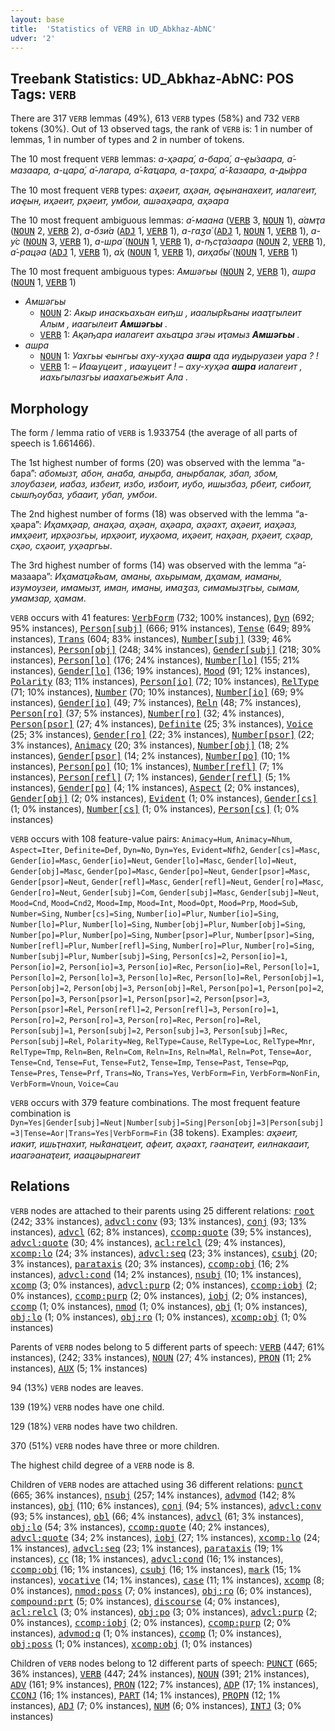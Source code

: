 ```yaml
---
layout: base
title:  'Statistics of VERB in UD_Abkhaz-AbNC'
udver: '2'
---
```


## Treebank Statistics: UD_Abkhaz-AbNC: POS Tags: `VERB`

There are 317 `VERB` lemmas (49%), 613 `VERB` types (58%) and 732 `VERB` tokens (30%).
Out of 13 observed tags, the rank of `VERB` is: 1 in number of lemmas, 1 in number of types and 2 in number of tokens.

The 10 most frequent `VERB` lemmas: <em>а-ҳәара́, а-бара́, а-ҿы́заара, а́-мазаара, а-цара́, а́-лагара, а́-ҟаҵара, а-ҭахра́, а́-ҟазаара, а-ды́рра</em>

The 10 most frequent `VERB` types:  <em>аҳәеит, аҳәан, аҿынанахеит, иалагеит, иаҿын, иҳәеит, рҳәеит, умбои, ашәаҳәара, аҳәара</em>

The 10 most frequent ambiguous lemmas: <em>а́-маана</em> (<tt><a href="ab_abnc-pos-VERB.html">VERB</a></tt> 3, <tt><a href="ab_abnc-pos-NOUN.html">NOUN</a></tt> 1), <em>а́амҭа</em> (<tt><a href="ab_abnc-pos-NOUN.html">NOUN</a></tt> 2, <tt><a href="ab_abnc-pos-VERB.html">VERB</a></tt> 2), <em>а-бзи́а</em> (<tt><a href="ab_abnc-pos-ADJ.html">ADJ</a></tt> 1, <tt><a href="ab_abnc-pos-VERB.html">VERB</a></tt> 1), <em>а-гаӡа́</em> (<tt><a href="ab_abnc-pos-ADJ.html">ADJ</a></tt> 1, <tt><a href="ab_abnc-pos-NOUN.html">NOUN</a></tt> 1, <tt><a href="ab_abnc-pos-VERB.html">VERB</a></tt> 1), <em>а-у́с</em> (<tt><a href="ab_abnc-pos-NOUN.html">NOUN</a></tt> 3, <tt><a href="ab_abnc-pos-VERB.html">VERB</a></tt> 1), <em>а-шра́</em> (<tt><a href="ab_abnc-pos-NOUN.html">NOUN</a></tt> 1, <tt><a href="ab_abnc-pos-VERB.html">VERB</a></tt> 1), <em>а-ҧсҭа́заара</em> (<tt><a href="ab_abnc-pos-NOUN.html">NOUN</a></tt> 2, <tt><a href="ab_abnc-pos-VERB.html">VERB</a></tt> 1), <em>а́-рацәа</em> (<tt><a href="ab_abnc-pos-ADJ.html">ADJ</a></tt> 1, <tt><a href="ab_abnc-pos-VERB.html">VERB</a></tt> 1), <em>а́ҳ</em> (<tt><a href="ab_abnc-pos-NOUN.html">NOUN</a></tt> 1, <tt><a href="ab_abnc-pos-VERB.html">VERB</a></tt> 1), <em>аиҳабы́</em> (<tt><a href="ab_abnc-pos-NOUN.html">NOUN</a></tt> 1, <tt><a href="ab_abnc-pos-VERB.html">VERB</a></tt> 1)

The 10 most frequent ambiguous types:  <em>Амшәгьы</em> (<tt><a href="ab_abnc-pos-NOUN.html">NOUN</a></tt> 2, <tt><a href="ab_abnc-pos-VERB.html">VERB</a></tt> 1), <em>ашра</em> (<tt><a href="ab_abnc-pos-NOUN.html">NOUN</a></tt> 1, <tt><a href="ab_abnc-pos-VERB.html">VERB</a></tt> 1)


* <em>Амшәгьы</em>
  * <tt><a href="ab_abnc-pos-NOUN.html">NOUN</a></tt> 2: <em>Акыр инаскьахьан еиҧш , иаалырҟьаны иааҭгылеит Алым , иаагылеит <b>Амшәгьы</b> .</em>
  * <tt><a href="ab_abnc-pos-VERB.html">VERB</a></tt> 1: <em>Ақәҧара иалагеит ахьаҵра згәы иҭамыз <b>Амшәгьы</b> .</em>
* <em>ашра</em>
  * <tt><a href="ab_abnc-pos-NOUN.html">NOUN</a></tt> 1: <em>Уахгьы ҽынгьы аху-хуҳәа <b>ашра</b> ада иудыруазеи уара ? !</em>
  * <tt><a href="ab_abnc-pos-VERB.html">VERB</a></tt> 1: <em>– Иаҩуцеит , иаҩуцеит ! – аху-хуҳәа <b>ашра</b> иалагеит , иахьгылазгьы иаахагьежьит Ала .</em>

## Morphology

The form / lemma ratio of `VERB` is 1.933754 (the average of all parts of speech is 1.661466).

The 1st highest number of forms (20) was observed with the lemma “а-бара́”: <em>абомызт, абон, анаба, анырба, анырбалак, збап, збом, злоубазеи, иабаз, избеит, избо, избоит, иубо, ишызбаз, рбеит, сибоит, сышҧоубаз, убааит, убап, умбои</em>.

The 2nd highest number of forms (18) was observed with the lemma “а-ҳәара́”: <em>Иҳамҳәар, анаҳәа, аҳәан, аҳәара, аҳәахт, аҳәеит, иаҳәаз, имҳәеит, ирҳәозгьы, ирҳәоит, иуҳәома, иҳәеит, наҳәан, рҳәеит, сҳәар, сҳәо, сҳәоит, уҳәаргьы</em>.

The 3rd highest number of forms (14) was observed with the lemma “а́-мазаара”: <em>Иҳамаҵәҟьам, аманы, ахьрымам, дҳамам, иаманы, изумоузеи, имамызт, иман, иманы, имаӡаз, симамызҭгьы, сымам, умамзар, ҳамам</em>.

`VERB` occurs with 41 features: <tt><a href="ab_abnc-feat-VerbForm.html">VerbForm</a></tt> (732; 100% instances), <tt><a href="ab_abnc-feat-Dyn.html">Dyn</a></tt> (692; 95% instances), <tt><a href="ab_abnc-feat-Person-subj.html">Person[subj]</a></tt> (666; 91% instances), <tt><a href="ab_abnc-feat-Tense.html">Tense</a></tt> (649; 89% instances), <tt><a href="ab_abnc-feat-Trans.html">Trans</a></tt> (604; 83% instances), <tt><a href="ab_abnc-feat-Number-subj.html">Number[subj]</a></tt> (339; 46% instances), <tt><a href="ab_abnc-feat-Person-obj.html">Person[obj]</a></tt> (248; 34% instances), <tt><a href="ab_abnc-feat-Gender-subj.html">Gender[subj]</a></tt> (218; 30% instances), <tt><a href="ab_abnc-feat-Person-lo.html">Person[lo]</a></tt> (176; 24% instances), <tt><a href="ab_abnc-feat-Number-lo.html">Number[lo]</a></tt> (155; 21% instances), <tt><a href="ab_abnc-feat-Gender-lo.html">Gender[lo]</a></tt> (136; 19% instances), <tt><a href="ab_abnc-feat-Mood.html">Mood</a></tt> (91; 12% instances), <tt><a href="ab_abnc-feat-Polarity.html">Polarity</a></tt> (83; 11% instances), <tt><a href="ab_abnc-feat-Person-io.html">Person[io]</a></tt> (72; 10% instances), <tt><a href="ab_abnc-feat-RelType.html">RelType</a></tt> (71; 10% instances), <tt><a href="ab_abnc-feat-Number.html">Number</a></tt> (70; 10% instances), <tt><a href="ab_abnc-feat-Number-io.html">Number[io]</a></tt> (69; 9% instances), <tt><a href="ab_abnc-feat-Gender-io.html">Gender[io]</a></tt> (49; 7% instances), <tt><a href="ab_abnc-feat-Reln.html">Reln</a></tt> (48; 7% instances), <tt><a href="ab_abnc-feat-Person-ro.html">Person[ro]</a></tt> (37; 5% instances), <tt><a href="ab_abnc-feat-Number-ro.html">Number[ro]</a></tt> (32; 4% instances), <tt><a href="ab_abnc-feat-Person-psor.html">Person[psor]</a></tt> (27; 4% instances), <tt><a href="ab_abnc-feat-Definite.html">Definite</a></tt> (25; 3% instances), <tt><a href="ab_abnc-feat-Voice.html">Voice</a></tt> (25; 3% instances), <tt><a href="ab_abnc-feat-Gender-ro.html">Gender[ro]</a></tt> (22; 3% instances), <tt><a href="ab_abnc-feat-Number-psor.html">Number[psor]</a></tt> (22; 3% instances), <tt><a href="ab_abnc-feat-Animacy.html">Animacy</a></tt> (20; 3% instances), <tt><a href="ab_abnc-feat-Number-obj.html">Number[obj]</a></tt> (18; 2% instances), <tt><a href="ab_abnc-feat-Gender-psor.html">Gender[psor]</a></tt> (14; 2% instances), <tt><a href="ab_abnc-feat-Number-po.html">Number[po]</a></tt> (10; 1% instances), <tt><a href="ab_abnc-feat-Person-po.html">Person[po]</a></tt> (10; 1% instances), <tt><a href="ab_abnc-feat-Number-refl.html">Number[refl]</a></tt> (7; 1% instances), <tt><a href="ab_abnc-feat-Person-refl.html">Person[refl]</a></tt> (7; 1% instances), <tt><a href="ab_abnc-feat-Gender-refl.html">Gender[refl]</a></tt> (5; 1% instances), <tt><a href="ab_abnc-feat-Gender-po.html">Gender[po]</a></tt> (4; 1% instances), <tt><a href="ab_abnc-feat-Aspect.html">Aspect</a></tt> (2; 0% instances), <tt><a href="ab_abnc-feat-Gender-obj.html">Gender[obj]</a></tt> (2; 0% instances), <tt><a href="ab_abnc-feat-Evident.html">Evident</a></tt> (1; 0% instances), <tt><a href="ab_abnc-feat-Gender-cs.html">Gender[cs]</a></tt> (1; 0% instances), <tt><a href="ab_abnc-feat-Number-cs.html">Number[cs]</a></tt> (1; 0% instances), <tt><a href="ab_abnc-feat-Person-cs.html">Person[cs]</a></tt> (1; 0% instances)

`VERB` occurs with 108 feature-value pairs: `Animacy=Hum`, `Animacy=Nhum`, `Aspect=Iter`, `Definite=Def`, `Dyn=No`, `Dyn=Yes`, `Evident=Nfh2`, `Gender[cs]=Masc`, `Gender[io]=Masc`, `Gender[io]=Neut`, `Gender[lo]=Masc`, `Gender[lo]=Neut`, `Gender[obj]=Masc`, `Gender[po]=Masc`, `Gender[po]=Neut`, `Gender[psor]=Masc`, `Gender[psor]=Neut`, `Gender[refl]=Masc`, `Gender[refl]=Neut`, `Gender[ro]=Masc`, `Gender[ro]=Neut`, `Gender[subj]=Com`, `Gender[subj]=Masc`, `Gender[subj]=Neut`, `Mood=Cnd`, `Mood=Cnd2`, `Mood=Imp`, `Mood=Int`, `Mood=Opt`, `Mood=Prp`, `Mood=Sub`, `Number=Sing`, `Number[cs]=Sing`, `Number[io]=Plur`, `Number[io]=Sing`, `Number[lo]=Plur`, `Number[lo]=Sing`, `Number[obj]=Plur`, `Number[obj]=Sing`, `Number[po]=Plur`, `Number[po]=Sing`, `Number[psor]=Plur`, `Number[psor]=Sing`, `Number[refl]=Plur`, `Number[refl]=Sing`, `Number[ro]=Plur`, `Number[ro]=Sing`, `Number[subj]=Plur`, `Number[subj]=Sing`, `Person[cs]=2`, `Person[io]=1`, `Person[io]=2`, `Person[io]=3`, `Person[io]=Rec`, `Person[io]=Rel`, `Person[lo]=1`, `Person[lo]=2`, `Person[lo]=3`, `Person[lo]=Rec`, `Person[lo]=Rel`, `Person[obj]=1`, `Person[obj]=2`, `Person[obj]=3`, `Person[obj]=Rel`, `Person[po]=1`, `Person[po]=2`, `Person[po]=3`, `Person[psor]=1`, `Person[psor]=2`, `Person[psor]=3`, `Person[psor]=Rel`, `Person[refl]=2`, `Person[refl]=3`, `Person[ro]=1`, `Person[ro]=2`, `Person[ro]=3`, `Person[ro]=Rec`, `Person[ro]=Rel`, `Person[subj]=1`, `Person[subj]=2`, `Person[subj]=3`, `Person[subj]=Rec`, `Person[subj]=Rel`, `Polarity=Neg`, `RelType=Cause`, `RelType=Loc`, `RelType=Mnr`, `RelType=Tmp`, `Reln=Ben`, `Reln=Com`, `Reln=Ins`, `Reln=Mal`, `Reln=Pot`, `Tense=Aor`, `Tense=Cnd`, `Tense=Fut`, `Tense=Fut2`, `Tense=Imp`, `Tense=Past`, `Tense=Pqp`, `Tense=Pres`, `Tense=Prf`, `Trans=No`, `Trans=Yes`, `VerbForm=Fin`, `VerbForm=NonFin`, `VerbForm=Vnoun`, `Voice=Cau`

`VERB` occurs with 379 feature combinations.
The most frequent feature combination is `Dyn=Yes|Gender[subj]=Neut|Number[subj]=Sing|Person[obj]=3|Person[subj]=3|Tense=Aor|Trans=Yes|VerbForm=Fin` (38 tokens).
Examples: <em>аҳәеит, иакит, ишьҭнахит, ныҟанаҵеит, афеит, аҳәахт, гәанаҭеит, еилнакааит, иаагәанаҭеит, иаацәырнагеит</em>


## Relations

`VERB` nodes are attached to their parents using 25 different relations: <tt><a href="ab_abnc-dep-root.html">root</a></tt> (242; 33% instances), <tt><a href="ab_abnc-dep-advcl-conv.html">advcl:conv</a></tt> (93; 13% instances), <tt><a href="ab_abnc-dep-conj.html">conj</a></tt> (93; 13% instances), <tt><a href="ab_abnc-dep-advcl.html">advcl</a></tt> (62; 8% instances), <tt><a href="ab_abnc-dep-ccomp-quote.html">ccomp:quote</a></tt> (39; 5% instances), <tt><a href="ab_abnc-dep-advcl-quote.html">advcl:quote</a></tt> (30; 4% instances), <tt><a href="ab_abnc-dep-acl-relcl.html">acl:relcl</a></tt> (29; 4% instances), <tt><a href="ab_abnc-dep-xcomp-lo.html">xcomp:lo</a></tt> (24; 3% instances), <tt><a href="ab_abnc-dep-advcl-seq.html">advcl:seq</a></tt> (23; 3% instances), <tt><a href="ab_abnc-dep-csubj.html">csubj</a></tt> (20; 3% instances), <tt><a href="ab_abnc-dep-parataxis.html">parataxis</a></tt> (20; 3% instances), <tt><a href="ab_abnc-dep-ccomp-obj.html">ccomp:obj</a></tt> (16; 2% instances), <tt><a href="ab_abnc-dep-advcl-cond.html">advcl:cond</a></tt> (14; 2% instances), <tt><a href="ab_abnc-dep-nsubj.html">nsubj</a></tt> (10; 1% instances), <tt><a href="ab_abnc-dep-xcomp.html">xcomp</a></tt> (3; 0% instances), <tt><a href="ab_abnc-dep-advcl-purp.html">advcl:purp</a></tt> (2; 0% instances), <tt><a href="ab_abnc-dep-ccomp-iobj.html">ccomp:iobj</a></tt> (2; 0% instances), <tt><a href="ab_abnc-dep-ccomp-purp.html">ccomp:purp</a></tt> (2; 0% instances), <tt><a href="ab_abnc-dep-iobj.html">iobj</a></tt> (2; 0% instances), <tt><a href="ab_abnc-dep-ccomp.html">ccomp</a></tt> (1; 0% instances), <tt><a href="ab_abnc-dep-nmod.html">nmod</a></tt> (1; 0% instances), <tt><a href="ab_abnc-dep-obj.html">obj</a></tt> (1; 0% instances), <tt><a href="ab_abnc-dep-obj-lo.html">obj:lo</a></tt> (1; 0% instances), <tt><a href="ab_abnc-dep-obj-ro.html">obj:ro</a></tt> (1; 0% instances), <tt><a href="ab_abnc-dep-xcomp-obj.html">xcomp:obj</a></tt> (1; 0% instances)

Parents of `VERB` nodes belong to 5 different parts of speech: <tt><a href="ab_abnc-pos-VERB.html">VERB</a></tt> (447; 61% instances),  (242; 33% instances), <tt><a href="ab_abnc-pos-NOUN.html">NOUN</a></tt> (27; 4% instances), <tt><a href="ab_abnc-pos-PRON.html">PRON</a></tt> (11; 2% instances), <tt><a href="ab_abnc-pos-AUX.html">AUX</a></tt> (5; 1% instances)

94 (13%) `VERB` nodes are leaves.

139 (19%) `VERB` nodes have one child.

129 (18%) `VERB` nodes have two children.

370 (51%) `VERB` nodes have three or more children.

The highest child degree of a `VERB` node is 8.

Children of `VERB` nodes are attached using 36 different relations: <tt><a href="ab_abnc-dep-punct.html">punct</a></tt> (665; 36% instances), <tt><a href="ab_abnc-dep-nsubj.html">nsubj</a></tt> (257; 14% instances), <tt><a href="ab_abnc-dep-advmod.html">advmod</a></tt> (142; 8% instances), <tt><a href="ab_abnc-dep-obj.html">obj</a></tt> (110; 6% instances), <tt><a href="ab_abnc-dep-conj.html">conj</a></tt> (94; 5% instances), <tt><a href="ab_abnc-dep-advcl-conv.html">advcl:conv</a></tt> (93; 5% instances), <tt><a href="ab_abnc-dep-obl.html">obl</a></tt> (66; 4% instances), <tt><a href="ab_abnc-dep-advcl.html">advcl</a></tt> (61; 3% instances), <tt><a href="ab_abnc-dep-obj-lo.html">obj:lo</a></tt> (54; 3% instances), <tt><a href="ab_abnc-dep-ccomp-quote.html">ccomp:quote</a></tt> (40; 2% instances), <tt><a href="ab_abnc-dep-advcl-quote.html">advcl:quote</a></tt> (34; 2% instances), <tt><a href="ab_abnc-dep-iobj.html">iobj</a></tt> (27; 1% instances), <tt><a href="ab_abnc-dep-xcomp-lo.html">xcomp:lo</a></tt> (24; 1% instances), <tt><a href="ab_abnc-dep-advcl-seq.html">advcl:seq</a></tt> (23; 1% instances), <tt><a href="ab_abnc-dep-parataxis.html">parataxis</a></tt> (19; 1% instances), <tt><a href="ab_abnc-dep-cc.html">cc</a></tt> (18; 1% instances), <tt><a href="ab_abnc-dep-advcl-cond.html">advcl:cond</a></tt> (16; 1% instances), <tt><a href="ab_abnc-dep-ccomp-obj.html">ccomp:obj</a></tt> (16; 1% instances), <tt><a href="ab_abnc-dep-csubj.html">csubj</a></tt> (16; 1% instances), <tt><a href="ab_abnc-dep-mark.html">mark</a></tt> (15; 1% instances), <tt><a href="ab_abnc-dep-vocative.html">vocative</a></tt> (14; 1% instances), <tt><a href="ab_abnc-dep-case.html">case</a></tt> (11; 1% instances), <tt><a href="ab_abnc-dep-xcomp.html">xcomp</a></tt> (8; 0% instances), <tt><a href="ab_abnc-dep-nmod-poss.html">nmod:poss</a></tt> (7; 0% instances), <tt><a href="ab_abnc-dep-obj-ro.html">obj:ro</a></tt> (6; 0% instances), <tt><a href="ab_abnc-dep-compound-prt.html">compound:prt</a></tt> (5; 0% instances), <tt><a href="ab_abnc-dep-discourse.html">discourse</a></tt> (4; 0% instances), <tt><a href="ab_abnc-dep-acl-relcl.html">acl:relcl</a></tt> (3; 0% instances), <tt><a href="ab_abnc-dep-obj-po.html">obj:po</a></tt> (3; 0% instances), <tt><a href="ab_abnc-dep-advcl-purp.html">advcl:purp</a></tt> (2; 0% instances), <tt><a href="ab_abnc-dep-ccomp-iobj.html">ccomp:iobj</a></tt> (2; 0% instances), <tt><a href="ab_abnc-dep-ccomp-purp.html">ccomp:purp</a></tt> (2; 0% instances), <tt><a href="ab_abnc-dep-advmod-q.html">advmod:q</a></tt> (1; 0% instances), <tt><a href="ab_abnc-dep-ccomp.html">ccomp</a></tt> (1; 0% instances), <tt><a href="ab_abnc-dep-obj-poss.html">obj:poss</a></tt> (1; 0% instances), <tt><a href="ab_abnc-dep-xcomp-obj.html">xcomp:obj</a></tt> (1; 0% instances)

Children of `VERB` nodes belong to 12 different parts of speech: <tt><a href="ab_abnc-pos-PUNCT.html">PUNCT</a></tt> (665; 36% instances), <tt><a href="ab_abnc-pos-VERB.html">VERB</a></tt> (447; 24% instances), <tt><a href="ab_abnc-pos-NOUN.html">NOUN</a></tt> (391; 21% instances), <tt><a href="ab_abnc-pos-ADV.html">ADV</a></tt> (161; 9% instances), <tt><a href="ab_abnc-pos-PRON.html">PRON</a></tt> (122; 7% instances), <tt><a href="ab_abnc-pos-ADP.html">ADP</a></tt> (17; 1% instances), <tt><a href="ab_abnc-pos-CCONJ.html">CCONJ</a></tt> (16; 1% instances), <tt><a href="ab_abnc-pos-PART.html">PART</a></tt> (14; 1% instances), <tt><a href="ab_abnc-pos-PROPN.html">PROPN</a></tt> (12; 1% instances), <tt><a href="ab_abnc-pos-ADJ.html">ADJ</a></tt> (7; 0% instances), <tt><a href="ab_abnc-pos-NUM.html">NUM</a></tt> (6; 0% instances), <tt><a href="ab_abnc-pos-INTJ.html">INTJ</a></tt> (3; 0% instances)


